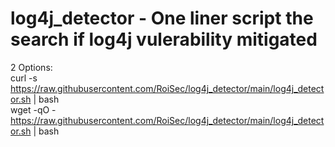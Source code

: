 # log4j_detector - One liner script the search if log4j vulerability mitigated


2 Options:
<br>
curl -s https://raw.githubusercontent.com/RoiSec/log4j_detector/main/log4j_detector.sh | bash<br>
wget -qO - https://raw.githubusercontent.com/RoiSec/log4j_detector/main/log4j_detector.sh | bash<br>